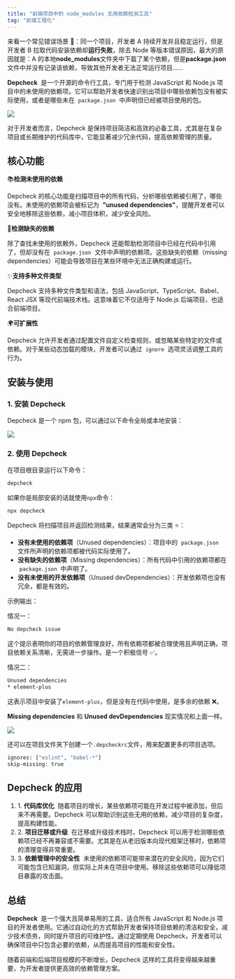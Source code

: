 ```yaml
---
title: "前端项目中的 node_modules 无用依赖检测工具"
tag: "前端工程化"
---
```


来看一个常见错误场景 🚨：同一个项目，开发者 A 持续开发并且稳定运行，但是开发者 B 拉取代码安装依赖却**运行失败**，除去 Node 等版本错误原因，最大的原因就是：A 的本地**node_modules**文件夹中下载了某个依赖，但是**package.json**文件中并没有记录该依赖，导致其他开发者无法正常运行项目......

**Depcheck**  是一个开源的命令行工具，专门用于检测 JavaScript 和 Node.js 项目中的未使用的依赖项。它可以帮助开发者快速识别出项目中哪些依赖包没有被实际使用，或者是哪些未在  `package.json`  中声明但已经被项目使用的包。

<img src="../imgs/94/01.webp" />

对于开发者而言，Depcheck 是保持项目简洁和高效的必备工具，尤其是在复杂项目或长期维护的代码库中，它能显著减少冗余代码，提高依赖管理的质量。

## 核心功能

📚**检测未使用的依赖**

Depcheck 的核心功能是扫描项目中的所有代码，分析哪些依赖被引用了，哪些没有。未使用的依赖项会被标记为  **"unused dependencies"**，提醒开发者可以安全地移除这些依赖，减小项目体积，减少安全风险。

🐛**检测缺失的依赖**

除了查找未使用的依赖外，Depcheck 还能帮助检测项目中已经在代码中引用了，但却没有在  `package.json`  文件中声明的依赖项。这些缺失的依赖（missing dependencies）可能会导致项目在某些环境中无法正确构建或运行。

✨**支持多种文件类型**

Depcheck 支持多种文件类型和语法，包括 JavaScript、TypeScript、Babel、React JSX 等现代前端技术栈。这意味着它不仅适用于 Node.js 后端项目，也适合前端项目。

🌍**可扩展性**

Depcheck 允许开发者通过配置文件自定义检查规则，或忽略某些特定的文件或依赖。对于某些动态加载的模块，开发者可以通过  `ignore`  选项灵活调整工具的行为。

## 安装与使用

### 1\. 安装 Depcheck

Depcheck 是一个 npm 包，可以通过以下命令全局或本地安装：

<img src="../imgs/94/02.webp" />

### 2\. 使用 Depcheck

在项目根目录运行以下命令：

```sh
depcheck
```

如果你是局部安装的话就使用`npx`命令：

```sh
npx depcheck
```

Depcheck 将扫描项目并返回检测结果，结果通常会分为三类 ⭐：

- **没有未使用的依赖项**（Unused dependencies）：项目中的  `package.json`  文件所声明的依赖项都被代码实际使用了。
- **没有缺失的依赖项**（Missing dependencies）：所有代码中引用的依赖项都在  `package.json`  中声明了。
- **没有未使用的开发依赖项**（Unused devDependencies）：开发依赖项也没有冗余，都是有效的。

示例输出：

情况一：

```sh
No depcheck issue
```

这个提示表明你的项目的依赖管理良好，所有依赖项都被合理使用且声明正确，项目依赖关系清晰，无需进一步操作。是一个积极信号 ✅。

情况二：

```sh
Unused dependencies
* element-plus
```

这表示项目中安装了`element-plus`，但是没有在代码中使用，是多余的依赖 ❌。

**Missing dependencies** 和 **Unused devDependencies** 现实情况和上面一样。

<img src="../imgs/94/03.webp" />

还可以在项目文件夹下创建一个`.depcheckrc`文件，用来配置更多的项目选项。

```sh
ignores: ["eslint", "babel-*"]
skip-missing: true
```

## Depcheck 的应用

1. 1. **代码库优化**  随着项目的增长，某些依赖项可能在开发过程中被添加，但后来不再需要。Depcheck 可以帮助识别这些无用的依赖，减少项目的复杂度，提高构建性能。
2. 2. **项目迁移或升级**  在迁移或升级技术栈时，Depcheck 可以用于检测哪些依赖项已经不再兼容或不需要。尤其是在从老旧版本向现代框架迁移时，依赖项的清理变得非常重要。
3. 3. **依赖管理中的安全性**  未使用的依赖项可能带来潜在的安全风险，因为它们可能包含已知漏洞，但实际上并未在项目中使用。移除这些依赖项可以降低项目暴露的攻击面。

## 总结

**Depcheck**  是一个强大且简单易用的工具，适合所有 JavaScript 和 Node.js 项目的开发者使用。它通过自动化的方式帮助开发者保持项目依赖的清洁和安全，减少技术债务，同时提升项目的可维护性。通过定期使用 Depcheck，开发者可以确保项目中只包含必要的依赖，从而提高项目的性能和安全性。

随着前端和后端项目规模的不断增长，Depcheck 这样的工具将变得越来越重要，为开发者提供更高效的依赖管理方案。
